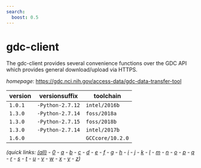 ```yaml
---
search:
  boost: 0.5
---
```

# gdc-client

The gdc-client provides several convenience functions over the GDC API which provides general  download/upload via HTTPS.

*homepage*: <https://gdc.nci.nih.gov/access-data/gdc-data-transfer-tool>

version | versionsuffix | toolchain
--------|---------------|----------
``1.0.1`` | ``-Python-2.7.12`` | ``intel/2016b``
``1.3.0`` | ``-Python-2.7.14`` | ``foss/2018a``
``1.3.0`` | ``-Python-2.7.15`` | ``foss/2018b``
``1.3.0`` | ``-Python-2.7.14`` | ``intel/2017b``
``1.6.0`` |  | ``GCCcore/10.2.0``


*(quick links: [(all)](../index.md) - [0](../0/index.md) - [a](../a/index.md) - [b](../b/index.md) - [c](../c/index.md) - [d](../d/index.md) - [e](../e/index.md) - [f](../f/index.md) - [g](../g/index.md) - [h](../h/index.md) - [i](../i/index.md) - [j](../j/index.md) - [k](../k/index.md) - [l](../l/index.md) - [m](../m/index.md) - [n](../n/index.md) - [o](../o/index.md) - [p](../p/index.md) - [q](../q/index.md) - [r](../r/index.md) - [s](../s/index.md) - [t](../t/index.md) - [u](../u/index.md) - [v](../v/index.md) - [w](../w/index.md) - [x](../x/index.md) - [y](../y/index.md) - [z](../z/index.md))*

